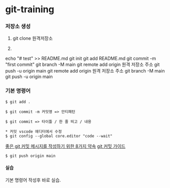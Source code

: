 # git-training

### 저장소 생성

1. git clone 원격저장소

2. 
  echo "# test" >> README.md
  git init
  git add README.md
  git commit -m "first commit"
  git branch -M main
  git remote add origin 원격 저장소 주소
  git push -u origin main
  git remote add origin 원격 저장소 주소
  git branch -M main
  git push -u origin main

### 기본 명령어
  ```
  $ git add .
  ```

  ```
  $ git commit -m 커밋명 => 안티패턴

  $ git commit => 타이틀 / 한 줄 띄고 / 내용

  * 커밋 vscode 에디터에서 수정
  $ git config --global core.editor "code --wait"
  ```

  [좋은 git 커밋 메시지를 작성하기 위한 8가지 약속](https://djkeh.github.io/articles/How-to-write-a-git-commit-message-kor/)
  [git 커밋 가이드](https://commit.style/)

  ```
  $ git push origin main
  ```

  #### 실습
  기본 명령어 작성후 바로 실습.
